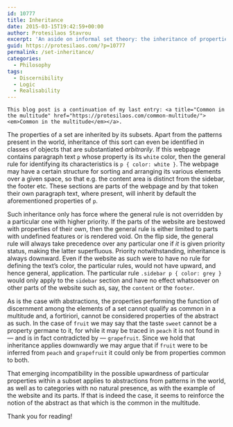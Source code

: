 ```yaml
---
id: 10777
title: Inheritance
date: 2015-03-15T19:42:59+00:00
author: Protesilaos Stavrou
excerpt: 'An aside on informal set theory: the inheritance of properties.'
guid: https://protesilaos.com/?p=10777
permalink: /set-inheritance/
categories:
  - Philosophy
tags:
  - Discernibility
  - Logic
  - Realisability
---
```

`This blog post is a continuation of my last entry: <a title="Common in the multitude" href="https://protesilaos.com/common-multitude/"><em>Common in the multitude</em></a>.`

The properties of a set are inherited by its subsets. Apart from the patterns present in the world, inheritance of this sort can even be identified in classes of objects that are substantiated _arbitrarily_. If this webpage contains paragraph text `p` whose property is its `white` color, then the general rule for identifying its characteristics is `p { color: white }`. The webpage may have a certain structure for sorting and arranging its various elements over a given space, so that e.g. the content area is distinct from the sidebar, the footer etc. These sections are parts of the webpage and by that token their own paragraph text, where present, will inherit by default the aforementioned properties of `p`.

Such inheritance only has force where the general rule is not overridden by a particular one with higher priority. If the parts of the website are bestowed with properties of their own, then the general rule is either limited to parts with undefined features or is rendered void. On the flip side, the general rule will always take precedence over any particular one if _it_ is given priority status, making the latter superfluous. Priority notwithstanding, inheritance is always downward. Even if the website as such were to have no rule for defining the text’s color, the particular rules, would not have upward, and hence general, application. The particular rule `.sidebar p { color: grey }` would only apply to the `sidebar` section and have no effect whatsoever on other parts of the website such as, say, the `content` or the `footer`.

As is the case with abstractions, the properties performing the function of discernment among the elements of a set cannot qualify as common in a multitude and, a fortiriori, cannot be considered properties of the abstract as such. In the case of `fruit` we may say that the taste `sweet` cannot be a property germane to it, for while it may be traced in `peach` it is not found in — and is in fact contradicted by — `grapefruit`. Since we hold that inheritance applies downwardly we may argue that if `fruit` were to be inferred from `peach` and `grapefruit` it could only be from properties common to both.

That emerging incompatibility in the possible upwardness of particular properties within a subset applies to abstractions from patterns in the world, as well as to categories with no natural presence, as with the example of the website and its parts. If that is indeed the case, it seems to reinforce the notion of the abstract as that which is the common in the multitude.

Thank you for reading!